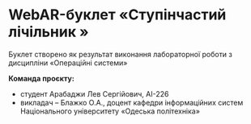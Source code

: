 # WebAR-буклет «Ступінчастий лічільник »
 Буклет створено як результат виконання лабораторної роботи з дисципліни 
«Операційні системи» 

**Команда проєкту:**
- студент Арабаджи Лев Сергійович, АІ-226
- викладач – Блажко О.А., доцент кафедри інформаційних систем Національного 
університету «Одеська політехніка» 
